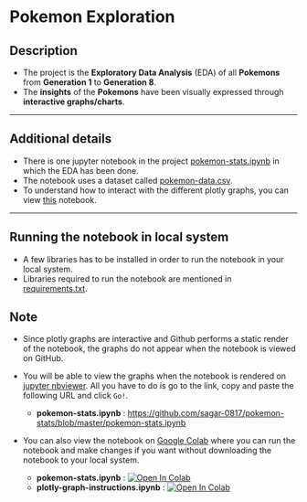 # Pokemon Exploration

## Description
* The project is the **Exploratory Data Analysis** (EDA) of all **Pokemons** from **Generation 1** to **Generation 8**.<br>
* The **insights** of the **Pokemons** have been visually expressed through **interactive graphs/charts**.
<hr>

## Additional details
* There is one jupyter notebook in the project [pokemon-stats.ipynb](https://github.com/sagar-0817/pokemon-stats/blob/master/pokemon-stats.ipynb) in which the EDA has been done.<br>
* The notebook uses a dataset called [pokemon-data.csv](https://github.com/sagar-0817/pokemon-stats/blob/master/pokemon-data.csv).<br>
* To understand how to interact with the different plotly graphs, you can view [this](https://github.com/sagar-0817/plotly-graph-instructions/blob/master/plotly-graph-instructions.ipynb) notebook.
<hr>

## Running the notebook in local system
* A few libraries has to be installed in order to run the notebook in your local system.<br>
* Libraries required to run the notebook are mentioned in [requirements.txt](https://github.com/sagar-0817/pokemon-stats/blob/master/requirements.txt).

## Note
* Since plotly graphs are interactive and Github performs a static render of the notebook, the graphs do not appear when the notebook is viewed on GitHub.<br>
* You will be able to view the graphs when the notebook is rendered on [jupyter nbviewer](https://nbviewer.jupyter.org/). All you have to do is go to the link,
copy and paste the following URL and click `Go!`.
  * **pokemon-stats.ipynb** : https://github.com/sagar-0817/pokemon-stats/blob/master/pokemon-stats.ipynb
  
* You can also view the notebook on [Google Colab](https://colab.research.google.com) where you can run the notebook and make changes if you want without downloading
the notebook to your local system.
  * **pokemon-stats.ipynb** : [![Open In Colab](https://colab.research.google.com/assets/colab-badge.svg)](https://colab.research.google.com/drive/1P4p7kEPdya61EYagDSXLtcLIB2mevP1q?usp=sharing) 
  * **plotly-graph-instructions.ipynb** : [![Open In Colab](https://colab.research.google.com/assets/colab-badge.svg)](https://colab.research.google.com/drive/1tCYxpRVoKkGBnMQDhae38cVZNvZ4AG4W?usp=sharing)
